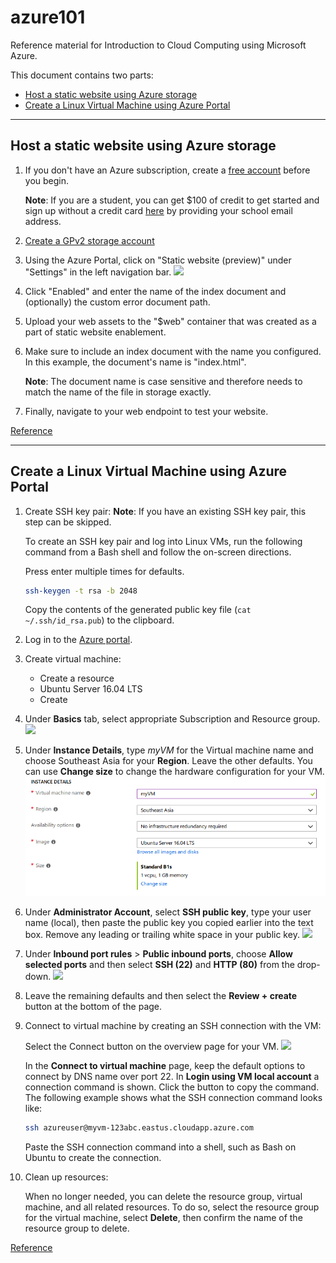 # azure101
Reference material for Introduction to Cloud Computing using Microsoft Azure.

This document contains two parts:
- [Host a static website using Azure storage](#host-a-static-website-using-azure-storage)
- [Create a Linux Virtual Machine using Azure Portal](#create-a-linux-virtual-machine-using-azure-portal)

---

## Host a static website using Azure storage
1. If you don't have an Azure subscription, create a [free account](https://azure.microsoft.com/en-us/free/) before you begin.  

    **Note**: If you are a student, you can get $100 of credit to get started and sign up without a credit card [here](https://azure.microsoft.com/en-us/free/students/) by providing your school email address.

2.  [Create a GPv2 storage account](https://docs.microsoft.com/en-us/azure/storage/common/storage-quickstart-create-account?tabs=portal)

3. Using the Azure Portal, click on "Static website (preview)" under "Settings" in the left navigation bar.
![](https://docs.microsoft.com/en-us/azure/storage/blobs/media/storage-blob-static-website/storage-blob-static-website-portal-config.png)

4. Click "Enabled" and enter the name of the index document and (optionally) the custom error document path.

5. Upload your web assets to the "$web" container that was created as a part of static website enablement.

6. Make sure to include an index document with the name you configured. In this example, the document's name is "index.html".

    **Note**: The document name is case sensitive and therefore needs to match the name of the file in storage exactly.

7. Finally, navigate to your web endpoint to test your website.

[Reference](https://docs.microsoft.com/en-us/azure/storage/blobs/storage-blob-static-website)

---

## Create a Linux Virtual Machine using Azure Portal

1. Create SSH key pair:
**Note**: If you have an existing SSH key pair, this step can be skipped.

    To create an SSH key pair and log into Linux VMs, run the following command from a Bash shell and follow the on-screen directions.

    Press enter multiple times for defaults.

    ```sh
    ssh-keygen -t rsa -b 2048
    ```
    Copy the contents of the generated public key file (`cat ~/.ssh/id_rsa.pub`) to the clipboard.

2. Log in to the [Azure portal](http://portal.azure.com).

3. Create virtual machine:
    - Create a resource
    - Ubuntu Server 16.04 LTS
    - Create

4. Under **Basics** tab, select appropriate Subscription and Resource group.
![](https://docs.microsoft.com/en-us/azure/virtual-machines/linux/media/quick-create-portal/project-details.png)

5. Under **Instance Details**, type *myVM* for the Virtual machine name and choose Southeast Asia for your **Region**. Leave the other defaults. 
You can use **Change size** to change the hardware configuration for your VM.
![](./media/instance_details.png)

6. Under **Administrator Account**, select **SSH public key**, type your user name (local), then paste the public key you copied earlier into the text box. Remove any leading or trailing white space in your public key.
![](https://docs.microsoft.com/en-us/azure/virtual-machines/linux/media/quick-create-portal/administrator-account.png)

7. Under **Inbound port rules** > **Public inbound ports**, choose **Allow selected ports** and then select **SSH (22)** and **HTTP (80)** from the drop-down.
![](https://docs.microsoft.com/en-us/azure/virtual-machines/linux/media/quick-create-portal/inbound-port-rules.png)

8. Leave the remaining defaults and then select the **Review + create** button at the bottom of the page.

9. Connect to virtual machine by creating an SSH connection with the VM:

    Select the Connect button on the overview page for your VM. 
    ![](https://docs.microsoft.com/en-us/azure/virtual-machines/linux/media/quick-create-portal/portal-quick-start-9.png)
    
    In the **Connect to virtual machine** page, keep the default options to connect by DNS name over port 22. In **Login using VM local account** a connection command is shown. Click the button to copy the command. The following example shows what the SSH connection command looks like:
    ```sh
    ssh azureuser@myvm-123abc.eastus.cloudapp.azure.com

    ```
    Paste the SSH connection command into a shell, such as Bash on Ubuntu to create the connection. 

10. Clean up resources:

    When no longer needed, you can delete the resource group, virtual machine, and all related resources. To do so, select the resource group for the virtual machine, select **Delete**, then confirm the name of the resource group to delete.

[Reference](https://docs.microsoft.com/en-us/azure/virtual-machines/linux/quick-create-portal)
